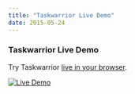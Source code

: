```yaml
---
title: "Taskwarrior Live Demo"
date: 2015-05-24
---
```


### Taskwarrior Live Demo 

Try Taskwarrior [live in your browser](https://www.wbsch.de/jswarrior/).

[![Live Demo](../../images/live_demo-thumb.png)](../../images/live_demo.png)
